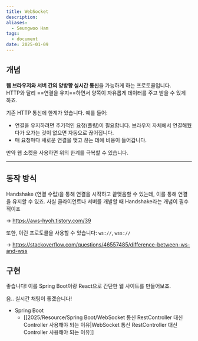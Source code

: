 ```yaml
---
title: WebSocket
description: 
aliases:
  - Seungwoo Ham
tags:
  - document
date: 2025-01-09
---
```

## 개념

**웹 브라우저와 서버 간의 양방향 실시간 통신**을 가능하게 하는 프로토콜입니다.  
HTTP와 달리 ==연결을 유지==하면서 양쪽이 자유롭게 데이터를 주고 받을 수 있게 하죠.

기존 HTTP 통신에 한계가 있습니다. 예를 들어:

- 연결을 유지하려면 주기적인 요청(폴링)이 필요합니다. 브라우저 자체에서 연결해뒀다가 오가는 것이 없으면 자동으로 끊어집니다.
- 매 요청마다 새로운 연결을 맺고 끊는 데에 비용이 들어갑니다.

만약 웹 소켓을 사용하면 위의 한계를 극복할 수 있습니다.

---

## 동작 방식

Handshake (연결 수립)을 통해 연결을 시작하고 끝맺음할 수 있는데, 이를 통해 연결을 유지할 수 있죠. 사실 클라이언트나 서버를 개발할 때 Handshake라는 개념이 필수적이죠

→ https://aws-hyoh.tistory.com/39

 또한, 이런 프로토콜을 사용할 수 있습니다: `ws://`, `wss://`

→ https://stackoverflow.com/questions/46557485/difference-between-ws-and-wss

## 구현

좋습니다! 이를 Spring Boot이랑 React으로 간단한 웹 사이트를 만들어보죠.

음.. 실시간 채팅이 좋겠습니다!

- Spring Boot
	- [[2025/Resource/Spring Boot/WebSocket 통신 RestController 대신 Controller 사용해야 되는 이유|WebSocket 통신 RestController 대신 Controller 사용해야 되는 이유]]